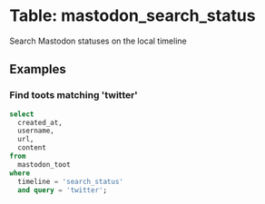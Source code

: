 # Table: mastodon_search_status

Search Mastodon statuses on the local timeline

## Examples

### Find toots matching 'twitter'

```sql
select
  created_at,
  username,
  url,
  content
from
  mastodon_toot
where
  timeline = 'search_status'
  and query = 'twitter';
```
